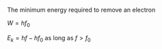 The minimum energy required to remove an electron

$W=hf_0$ 


$E_k = hf - hf_0$
as long as 
$f>f_0$ 